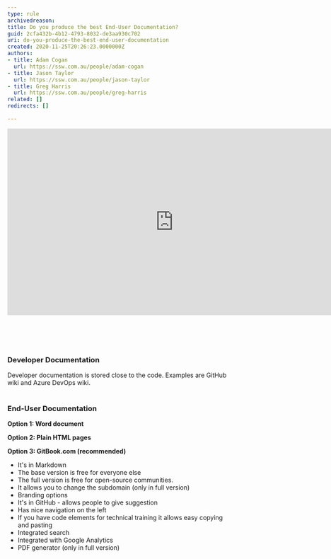 ```yaml
---
type: rule
archivedreason: 
title: Do you produce the best End-User Documentation?
guid: 2cfa432b-4b12-4793-8032-de3aa930c702
uri: do-you-produce-the-best-end-user-documentation
created: 2020-11-25T20:26:23.0000000Z
authors:
- title: Adam Cogan
  url: https://ssw.com.au/people/adam-cogan
- title: Jason Taylor
  url: https://ssw.com.au/people/jason-taylor
- title: Greg Harris
  url: https://ssw.com.au/people/greg-harris
related: []
redirects: []

---
```



<div class="ms-rtestate-read ms-rte-embedcode ms-rte-embedil ms-rtestate-notify s4-wpActive"><iframe width="750" height="422" src="https&#58;//www.youtube.com/embed/kxO1jQots5k" frameborder="0"></iframe>&#160;</div><br>
<br><excerpt class='endintro'></excerpt><br>
<h3 class="ssw15-rteElement-H3">​Developer Documentation​​<br></h3><p>Developer documentation is stored close to the code. Examples are GitHub wiki and Azure DevOps wiki.<br><br></p><h3 class="ssw15-rteElement-H3">End-User Documentation​​<br></h3><p><b>Option 1&#58; Word document</b><br></p><p><b>Option 2&#58; Plain HTML pages</b></p><p><b>Option 3&#58; GitBook.com (recommended​)</b></p><p></p><ul><li>​It's in Markdown<br></li><li>The base version is free for everyone else<br></li><li>The full version is&#160;free for open-source communities.&#160;<br></li><li>It allows you to change the subdomain (only in full version)<br></li><li>Branding options<br></li><li>It's in GitHub - allows people to give suggestion<br></li><li>Has nice navigation on the left<br></li><li>If you have code elements for technical training it allows easy copying and pasting<br></li><li>Integrated search<br></li><li>Integrated with Google Analytics<br></li><li>PDF generator (only in full version)<br></li></ul><br><p></p>


